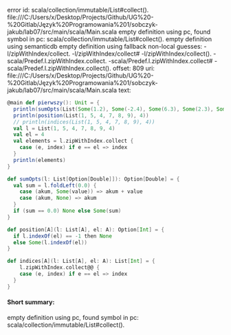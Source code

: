 error id: scala/collection/immutable/List#collect().
file:///C:/Users/x/Desktop/Projects/Github/UG%20-%20Gitlab/Język%20Programowania%201/sobczyk-jakub/lab07/src/main/scala/Main.scala
empty definition using pc, found symbol in pc: scala/collection/immutable/List#collect().
empty definition using semanticdb
empty definition using fallback
non-local guesses:
	 -l/zipWithIndex/collect.
	 -l/zipWithIndex/collect#
	 -l/zipWithIndex/collect().
	 -scala/Predef.l.zipWithIndex.collect.
	 -scala/Predef.l.zipWithIndex.collect#
	 -scala/Predef.l.zipWithIndex.collect().
offset: 809
uri: file:///C:/Users/x/Desktop/Projects/Github/UG%20-%20Gitlab/Język%20Programowania%201/sobczyk-jakub/lab07/src/main/scala/Main.scala
text:
```scala
@main def pierwszy(): Unit = {
  println(sumOpts(List(Some(1.2), Some(-2.4), Some(6.3), Some(2.3), Some(9.0), Some(1.8), None)))
  println(position(List(1, 5, 4, 7, 8, 9), 4))
  // println(indices(List(1, 5, 4, 7, 8, 9), 4))
  val l = List(1, 5, 4, 7, 8, 9, 4)
  val el = 4
  val elements = l.zipWithIndex.collect {
    case (e, index) if e == el => index
  }
  println(elements)
}

def sumOpts(l: List[Option[Double]]): Option[Double] = {
  val sum = l.foldLeft(0.0) {
    case (akum, Some(value)) => akum + value
    case (akum, None) => akum
  }
  if (sum == 0.0) None else Some(sum)
}

def position[A](l: List[A], el: A): Option[Int] = {
  if l.indexOf(el) == -1 then None
  else Some(l.indexOf(el)) 
}

def indices[A](l: List[A], el: A): List[Int] = {
    l.zipWithIndex.collect@@ {
    case (e, index) if e == el => index
  }
}

```


#### Short summary: 

empty definition using pc, found symbol in pc: scala/collection/immutable/List#collect().